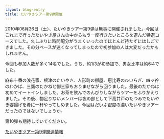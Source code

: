 ```yaml
---
layout: blog-entry
title: たいやきツアー第9弾開催
---
```


2010年06月26日（土）、たいやきツアー第9弾は無事に開催されました。今回はこれまで行ったたいやき屋さんの中からもう一度行きたいところを選んだ特選コースでした。久しぶりに時間配分がうまくいったのでほとんど待たずにはしごできました。その分ペースが速くなってしまったので初参加の人は大変だったかもしれません。

今回も参加人数が多く14名でした。うち、約1/3が初参加で、男女比率は約6:4でした。

麻布十番の浪花家、根津のたいやき、人形町の柳屋、恵比寿のひいらぎ、四ッ谷のわかば、三鷹のたかねと御三家もおりまぜながら回りました。最後のたかねは初めてイートインしました。お茶を飲んでのんびりしながらツアーをふりかえりました。その後、物足りないメンバーは夜の部として下高井戸のたつみでたいやき姿揚げを肴に一杯やってしめました。今回はだいぶ密度の濃いたいやきツアーだったのではないでしょうか。

第10弾も期待していてください。

[たいやきツアー第9弾関連情報](/qwik/94.html)

